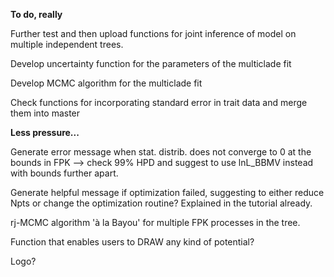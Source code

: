 **To do, really**

Further test and then upload functions for joint inference of model on multiple independent trees.

Develop uncertainty function for the parameters of the multiclade fit

Develop MCMC algorithm for the multiclade fit

Check functions for incorporating standard error in trait data and merge them into master


**Less pressure...**

Generate error message when stat. distrib. does not converge to 0 at the bounds in FPK --> check 99% HPD and suggest to use lnL_BBMV instead with bounds further apart.

Generate helpful message if optimization failed, suggesting to either reduce Npts or change the optimization routine? Explained in the tutorial already.

rj-MCMC algorithm 'à la Bayou' for multiple FPK processes in the tree.

Function that enables users to DRAW any kind of potential?

Logo?
